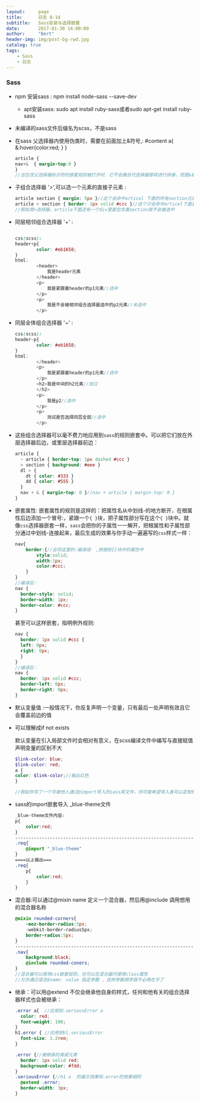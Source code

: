 ```yaml
---
layout:     page
title:      日志 8-14
subtitle:   Sass安装与选择嵌套
date:       2017-01-30 14:00:00
author:     "Bert"
header-img: img/post-bg-rwd.jpg
catalog: true
tags:
    - Sass
    - 日志
---
```

### Sass 

- npm 安装sass : npm install node-sass  --save-dev

  - apt安装sass: sudo apt install ruby-sass或者sudo apt-get install ruby-sass

- 未编译的sass文件后缀名为scss，不是sass

- 在sass 父选择器内使用伪类时，需要在前面加上&符号,: #content a{ &:hover{color:red; } }

  ```scss
  article {
  nav+&  { margin-top:0 }
  }
  //当包含父选择器标识符的嵌套规则被打开时，它不会像后代选择器那样进行拼接，而是&被父选择器直接替换：nav+& == nav+article
  ```

  

- 子组合选择器 '>',可以选一个元素的直接子元素 : 

  ```scss
  article section { margin: 5px }//这个会命中articel 下面的所有section元素
  article > section { border: 1px solid #ccc }//这个只会命中articel下面紧跟着的的子元素中的section 
  //假如用>选择器，article下面还有一个div里面包含着section就不会被选中
  ```

- 同层相邻组合选择器 '+' :

  ```scss
  
  css(scss):
  header+p{
          color: #eb1658;
  }
  html:
          <header>
              我是header元素
          </header>
          <p>
              我是紧跟着header的p1元素//选中
          </p>
          <p>
              我是不会被相邻组合选择器选中的p2元素//未选中
          </p>
  ```

- 同层全体组合选择器 '~' :

  ```scss
  css(scss):
  header~p{
          color: #eb1658;
  }
  html:
          </header>
          <p>
              我是紧跟着header的p1元素//选中
          </p>
          <h2>我是中间的h2元素//掠过
          </h2>
          <p>
              我是p2//选中
          </p>
          <p>
              测试是否选择同层全部//选中
          </p>
  ```

- 这些组合选择器可以毫不费力地应用到`sass`的规则嵌套中。可以把它们放在外层选择器后边，或里层选择器前边：

  ```scss
  article {
    ~ article { border-top: 1px dashed #ccc }
    > section { background: #eee }
    dl > {
      dt { color: #333 }
      dd { color: #555 }
    }
    nav + & { margin-top: 0 }//nav + article { margin-top: 0 }
  }
  ```

- 嵌套属性:
  嵌套属性的规则是这样的：把属性名从中划线-的地方断开，在根属性后边添加一个冒号:，紧跟一个`{ }`块，把子属性部分写在这个`{ }`块中。就像`css`选择器嵌套一样，`sass`会把你的子属性一一解开，把根属性和子属性部分通过中划线-连接起来，最后生成的效果与你手动一遍遍写的`css`样式一样：

  ```scss
  nav{
      border:{//会将这里的:编译成- ,拼接到{}块中的属性中
          style:solid;
          width:1px;
          color:#ccc;
      }
  }
  //编译后：
  nav {
    border-style: solid;
    border-width: 1px;
    border-color: #ccc;
  }
  ```

  甚至可以这样嵌套，指明例外规则:

  ```scss
  nav {
    border: 1px solid #ccc {
    left: 0px;
    right: 0px;
    }
  }
  //编译后：
  nav {
    border: 1px solid #ccc;
    border-left: 0px;
    border-right: 0px;
  }
  ```

- 默认变量值  :一般情况下，你反复声明一个变量，只有最后一处声明有效且它会覆盖前边的值

- 可以理解成if not exists

  默认变量在引入局部文件时会相对有意义，在scss编译文件中编写与直接赋值声明变量的区别不大

  ```scss
  $link-color: blue;
  $link-color: red;
  a {
  color: $link-color;//输出红色
  }
  
  //假如你写了一个可被他人通过@import导入的sass库文件，你可能希望导入者可以定制修改sass库文件中的某些值。使用sass的!default标签可以实现这个目的。它很像css属性中!important标签的对立面，不同的是!default用于变量，含义是：如果这个变量被声明赋值了，那就用它声明的值，否则就用这个默认值。
  ```

- sass的import嵌套导入 _blue-theme文件

  ```scss
  _blue-theme文件内容:
  p{
      color:red;
  }
  -------------------------------------------------------------------------------------------------------------------
  .req{
      @import "_blue-theme"
  }
  ====以上输出===
  .req{
      p{
          color:red;
      }
  }
  ```

- 混合器:可以通过@mixin name 定义一个混合器，然后用@include 调用想用的混合器名称

  ~~~scss
  @mixin rounded-corners{
      -moz-border-radius:5px;
      -webkit-border-radius5px;
      border-radius:5px;
  }
  --------------------------------------------------------------------------------------------------------------
  .nav{
      background:black;
      @include rounded-coners;
  }
  //混合器可以使用css嵌套规则，也可以在混合器内使用class属性
  //允许通过语法$name: value 指定参数 ，这样参数顺序就不必再在乎了
  ~~~

- 继承：可以用@extend 不仅会继承他自身的样式，任何和他有关的组合选择器样式也会被继承：

  ```scss
  .error a{  //应用到.seriousError a
    color: red;
    font-weight: 100;
  }
  h1.error { //应用到hl.seriousError
    font-size: 1.2rem;
  }
  
  .error {//被继承的类或元素
    border: 1px solid red;
    background-color: #fdd;
  }
  .seriousError {//h1 a  的展示效果和.error的效果相同
    @extend .error;
    border-width: 3px;
  }
  ```

  
